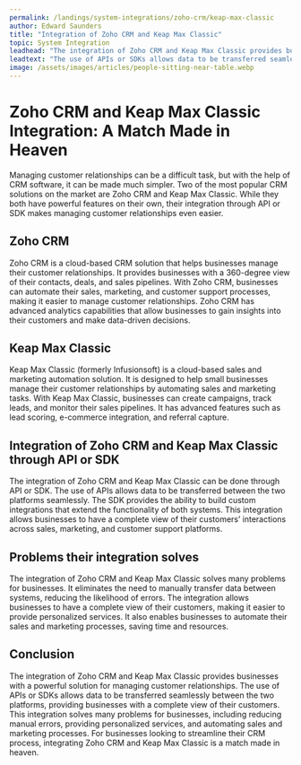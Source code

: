 ```yaml
---
permalink: /landings/system-integrations/zoho-crm/keap-max-classic
author: Edward Saunders
title: "Integration of Zoho CRM and Keap Max Classic"
topic: System Integration
leadhead: "The integration of Zoho CRM and Keap Max Classic provides businesses with a powerful solution for managing customer relationships"
leadtext: "The use of APIs or SDKs allows data to be transferred seamlessly between the two platforms, providing businesses with a complete view of their customers. This integration solves many problems for businesses, including reducing manual errors, providing personalized services, and automating sales and marketing processes. For businesses looking to streamline their CRM process, integrating Zoho CRM and Keap Max Classic is a match made in heaven."
image: /assets/images/articles/people-sitting-near-table.webp
---
```

<div class="arttext">        <h1>Zoho CRM and Keap Max Classic Integration: A Match Made in Heaven</h1>
        <p>Managing customer relationships can be a difficult task, but with the help of CRM software, it can be made much simpler. Two of the most popular CRM solutions on the market are Zoho CRM and Keap Max Classic. While they both have powerful features on their own, their integration through API or SDK makes managing customer relationships even easier.</p>
        <h2>Zoho CRM</h2>
        <p>Zoho CRM is a cloud-based CRM solution that helps businesses manage their customer relationships. It provides businesses with a 360-degree view of their contacts, deals, and sales pipelines. With Zoho CRM, businesses can automate their sales, marketing, and customer support processes, making it easier to manage customer relationships. Zoho CRM has advanced analytics capabilities that allow businesses to gain insights into their customers and make data-driven decisions.</p>
        <h2>Keap Max Classic</h2>
        <p>Keap Max Classic (formerly Infusionsoft) is a cloud-based sales and marketing automation solution. It is designed to help small businesses manage their customer relationships by automating sales and marketing tasks. With Keap Max Classic, businesses can create campaigns, track leads, and monitor their sales pipelines. It has advanced features such as lead scoring, e-commerce integration, and referral capture.</p>
        <h2>Integration of Zoho CRM and Keap Max Classic through API or SDK</h2>
        <p>The integration of Zoho CRM and Keap Max Classic can be done through API or SDK. The use of APIs allows data to be transferred between the two platforms seamlessly. The SDK provides the ability to build custom integrations that extend the functionality of both systems. This integration allows businesses to have a complete view of their customers’ interactions across sales, marketing, and customer support platforms.</p>
        <h2>Problems their integration solves</h2>
        <p>The integration of Zoho CRM and Keap Max Classic solves many problems for businesses. It eliminates the need to manually transfer data between systems, reducing the likelihood of errors. The integration allows businesses to have a complete view of their customers, making it easier to provide personalized services. It also enables businesses to automate their sales and marketing processes, saving time and resources.</p>
        <h2>Conclusion</h2>
        <p>The integration of Zoho CRM and Keap Max Classic provides businesses with a powerful solution for managing customer relationships. The use of APIs or SDKs allows data to be transferred seamlessly between the two platforms, providing businesses with a complete view of their customers. This integration solves many problems for businesses, including reducing manual errors, providing personalized services, and automating sales and marketing processes. For businesses looking to streamline their CRM process, integrating Zoho CRM and Keap Max Classic is a match made in heaven.</p>
</div>